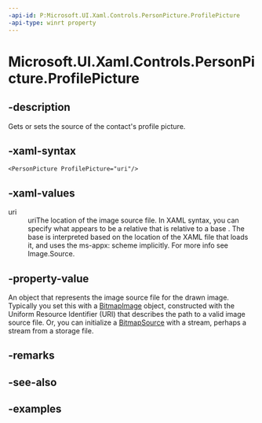 ```yaml
---
-api-id: P:Microsoft.UI.Xaml.Controls.PersonPicture.ProfilePicture
-api-type: winrt property
---
```


<!-- Property syntax.
public ImageSource ProfilePicture { get;  set; }
-->

# Microsoft.UI.Xaml.Controls.PersonPicture.ProfilePicture

## -description

Gets or sets the source of the contact's profile picture.

## -xaml-syntax

```xaml
<PersonPicture ProfilePicture="uri"/>
```

## -xaml-values

<dl><dt>uri</dt><dd>uriThe location of the image source file. In XAML syntax, you can specify what appears to be a relative that is relative to a base . The base is interpreted based on the location of the XAML file that loads it, and uses the ms-appx: scheme implicitly. For more info see Image.Source.</dd>
</dl>

## -property-value

An object that represents the image source file for the drawn image. Typically you set this with a [BitmapImage](../windows.ui.xaml.media.imaging/bitmapimage.md) object, constructed with the Uniform Resource Identifier (URI) that describes the path to a valid image source file. Or, you can initialize a [BitmapSource](../windows.ui.xaml.media.imaging/bitmapsource.md) with a stream, perhaps a stream from a storage file.

## -remarks

## -see-also

## -examples

